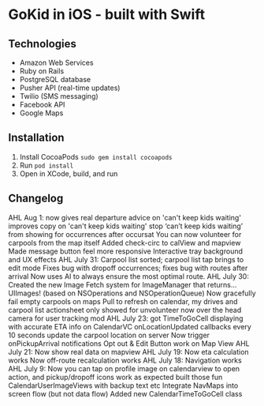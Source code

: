 # GoKid in iOS - built with Swift

## Technologies
* Amazon Web Services
* Ruby on Rails
* PostgreSQL database
* Pusher API (real-time updates)
* Twilio (SMS messaging)
* Facebook API
* Google Maps

## Installation
1. Install CocoaPods `sudo gem install cocoapods`
2. Run `pod install`
3. Open in XCode, build, and run

## Changelog
AHL Aug 1:
now gives real departure advice on 'can't keep kids waiting'
improves copy on 'can't keep kids waiting'
stop ‘can’t keep kids waiting’ from showing for occurrences after occursat
You can now volunteer for carpools from the map itself
Added check-circ to calView and mapview
Made message button feel more responsive
Interactive tray background and UX effects
AHL July 31:
Carpool list sorted; carpool list tap brings to edit mode
Fixes bug with dropoff occurrences; fixes bug with routes after arrival
Now uses AI to always ensure the most optimal route. 
AHL July 30:
Created the new Image Fetch system for ImageManager that returns… UIImages! (based on NSOperations and NSOperationQueue)
Now gracefully fail empty carpools on maps
Pull to refresh on calendar, my drives and carpool list
actionsheet only showed for unvolunteer now
over the head camera for user tracking mod
AHL July 23:
got TimeToGoCell displaying with accurate ETA info on CalendarVC
onLocationUpdated callbacks every 10 seconds update the carpool location on server
Now trigger onPickupArrival notifications
Opt out & Edit Button work on Map View
AHL July 21:
Now show real data on mapview
AHL July 19:
Now eta calculation works
Now off-route recalculation works
AHL July 18:
Navigation works
AHL July 9:
Now you can tap on profile image on calendarview to open action, and pickup/dropoff icons work as expected
built those fun CalendarUserImageViews with backup text etc
Integrate NavMaps into screen flow (but not data flow)
Added new CalendarTimeToGoCell class
